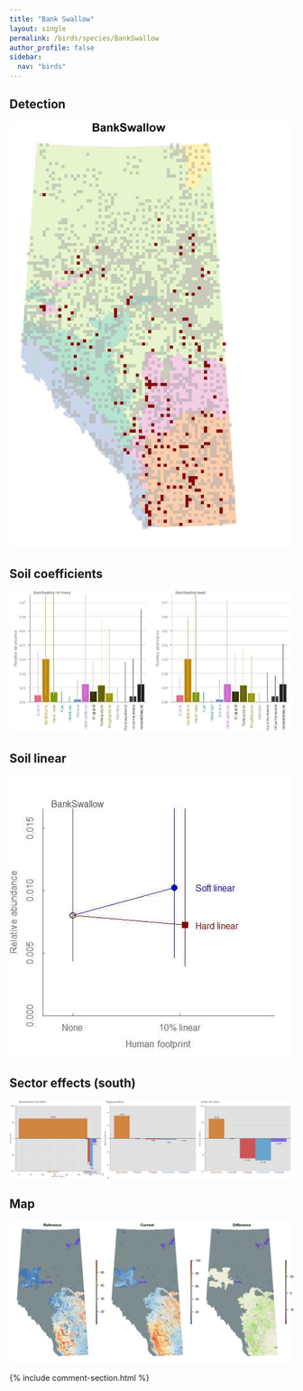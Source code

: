```yaml
---
title: "Bank Swallow"
layout: single
permalink: /birds/species/BankSwallow
author_profile: false
sidebar:
  nav: "birds"
---
```


<h2>Detection</h2>

![](/assets/images/birds/BankSwallow/det.jpg)

<h2>Soil coefficients</h2>

![](/assets/images/birds/BankSwallow/soilhf.jpg)

<h2>Soil linear</h2>

![](/assets/images/birds/BankSwallow/lin-south.jpg)

<h2>Sector effects (south)</h2>

![](/assets/images/birds/BankSwallow/sector-south.jpg)

<h2>Map</h2>

![](/assets/images/birds/BankSwallow/map.jpg)

{% include comment-section.html %}
